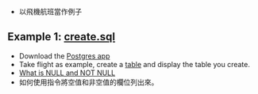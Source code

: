 * 以飛機航班當作例子


## Example 1: [create.sql](https://github.com/jeffrey1183/coding-notes/blob/master/My%20Practice/SQL/create.sql)
* Download the [Postgres app](https://github.com/PostgresApp/PostgresApp/releases/)
* Take flight as example, create a [table](https://www.tutorialspoint.com/postgresql/postgresql_create_table.htm) and display the table you create.
* [What is NULL and NOT NULL](https://www.tutorialspoint.com/postgresql/postgresql_null_values.htm)
 * 如何使用指令將空值和非空值的欄位列出來。